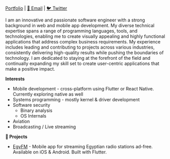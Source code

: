 [Portfolio](https://read.cv/andrewgabriel) | [📧 Email](mailto:Andrew@andrewtechful.com) | [🐦 Twitter](https://twitter/alphangolf)

I am an innovative and passionate software engineer with a strong background in web and mobile app development. My diverse technical expertise spans a range of programming languages, tools, and technologies, enabling me to create visually appealing and highly functional applications that address complex business requirements. My experience includes leading and contributing to projects across various industries, consistently delivering high-quality results while pushing the boundaries of technology. I am dedicated to staying at the forefront of the field and continually expanding my skill set to create user-centric applications that make a positive impact.

**Interests**
- Mobile development - cross-platform using Flutter or React Native. Currently exploring native as well
- Systems programming - mostly kernel & driver development
- Software security
  - Binary analysis
  - OS Internals
- Aviation
- Broadcasting / Live streaming

**🔨 Projects**
- [EgyFM](https://egy.fm) - Mobile app for streaming Egyptian radio stations ad-free. Available on iOS & Android. Built with Flutter.
